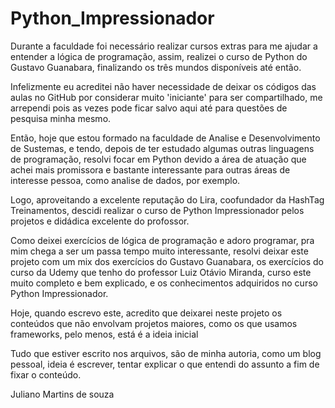 # Python_Impressionador

Durante a faculdade foi necessário realizar cursos extras para me ajudar a entender a lógica de programação, assim, realizei o curso de Python do Gustavo Guanabara, finalizando os três mundos disponíveis até então.

Infelizmente eu acreditei não haver necessidade de deixar os códigos das aulas no GitHub por considerar muito 'iniciante' para ser compartilhado, me arrependi pois as vezes pode ficar salvo aqui até para questões de pesquisa minha mesmo.

Então, hoje que estou formado na faculdade de Analise e Desenvolvimento de Sustemas, e tendo, depois de ter estudado algumas outras linguagens de programação, resolvi focar em Python devido a área de atuação que achei mais promissora e bastante
interessante para outras áreas de interesse pessoa, como analise de dados, por exemplo.

Logo, aproveitando a excelente reputação do Lira, coofundador da HashTag Treinamentos, descidi realizar o curso de Python Impressionador pelos projetos e didádica excelente do profossor.

Como deixei exercícios de lógica de programação e adoro programar, pra mim chega a ser um passa tempo muito interessante, resolvi deixar este projeto com um mix dos exercícios do Gustavo Guanabara, os exercícios do curso da Udemy que tenho do 
professor Luiz Otávio Miranda, curso este muito completo e bem explicado, e os conhecimentos adquiridos no curso Python Impressionador.

Hoje, quando escrevo este, acredito que deixarei neste projeto os conteúdos que não envolvam projetos maiores, como os que usamos frameworks, pelo menos, está é a ideia inicial

Tudo que estiver escrito nos arquivos, são de minha autoria, como um blog pessoal, ideia é escrever, tentar explicar o que entendi do assunto a fim de fixar o conteúdo.

Juliano Martins de souza
